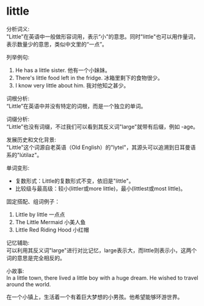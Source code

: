 # little

分析词义:  
"Little"在英语中一般做形容词用，表示“小”的意思。同时"little"也可以用作量词，表示数量少的意思，类似中文里的“一点”。

  

列举例句:

  

1.  He has a little sister. 他有一个小妹妹。
2.  There's little food left in the fridge. 冰箱里剩下的食物很少。
3.  I know very little about him. 我对他知之甚少。

  

词根分析:  
“Little”在英语中并没有特定的词根，而是一个独立的单词。

  

词缀分析:  
“Little”也没有词缀，不过我们可以看到其反义词"large"就带有后缀，例如 -age。

  

发展历史和文化背景:  
"Little"这个词源自老英语（Old English）的"lytel"，其源头可以追溯到日耳曼语系的"lútilaz"。

  

单词变形:

  

*   复数形式：Little的复数形式不变，依旧是"little"。
*   比较级与最高级：较小(littler或more little)，最小(littlest或most little)。

  

固定搭配、组词例子：

  

1.  Little by little 一点点
2.  The Little Mermaid 小美人鱼
3.  Little Red Riding Hood 小红帽

  

记忆辅助:  
可以利用其反义词"large"进行对比记忆，large表示大，而little则表示小，这两个词的意思是完全相反的。

  

小故事:  
In a little town, there lived a little boy with a huge dream. He wished to travel around the world.

  

在一个小镇上，生活着一个有着巨大梦想的小男孩。他希望能够环游世界。
